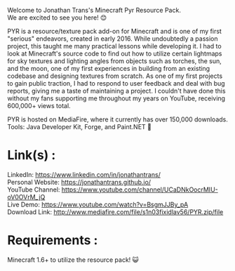 Welcome to Jonathan Trans's Minecraft Pyr Resource Pack. \
We are excited to see you here! 😊 

PYR is a resource/texture pack add-on for Minecraft and is one of my first "serious" endeavors, created in early 2016. While undoubtedly a passion project, this taught me many practical lessons while developing it. I had to look at Minecraft's source code to find out how to utilize certain lightmaps for sky textures and lighting angles from objects such as torches, the sun, and the moon, one of my first experiences in building from an existing codebase and designing textures from scratch. As one of my first projects to gain public traction, I had to respond to user feedback and deal with bug reports, giving me a taste of maintaining a project. I couldn't have done this without my fans supporting me throughout my years on YouTube, receiving 600,000+ views total. 

PYR is hosted on MediaFire, where it currently has over 150,000 downloads. \
Tools: Java Developer Kit, Forge, and Paint.NET 👻

# Link(s) : 
LinkedIn: https://www.linkedin.com/in/jonathantrans/ \
Personal Website: https://jonathantrans.github.io/ \
YouTube Channel: https://www.youtube.com/channel/UCaDNkOocrMIU-oV0OVrM_jQ \
Live Demo: https://www.youtube.com/watch?v=BsgmJJBy_pA \
Download Link: http://www.mediafire.com/file/s1n03fixidlav56/PYR.zip/file

# Requirements :
Minecraft 1.6+ to utilize the resource pack! 😺
